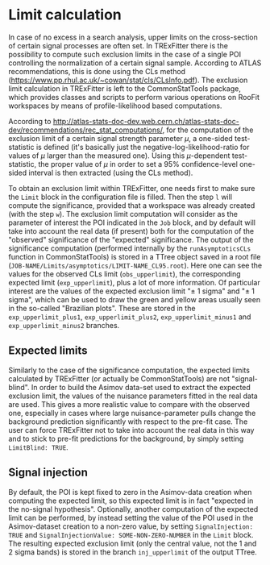 # Limit calculation

In case of no excess in a search analysis, upper limits on the cross-section of certain signal processes are often set. 
In TRExFitter there is the possibility to compute such exclusion limits in the case of a single POI controlling the normalization of a certain signal sample. 
According to ATLAS recommendations, this is done using the CLs method (https://www.pp.rhul.ac.uk/~cowan/stat/cls/CLsInfo.pdf).
The exclusion limit calculation in TRExFitter is left to the CommonStatTools package, which provides classes and scripts to perform various operations on RooFit workspaces by means of profile-likelihood based computations.

According to http://atlas-stats-doc-dev.web.cern.ch/atlas-stats-doc-dev/recommendations/rec_stat_computations/,
for the computation of the exclusion limit of a certain signal strength parameter $\mu$, 
a one-sided test-statistic is defined (it's basically just the negative-log-likelihood-ratio for values of $\mu$ larger than the measured one). 
Using this $\mu$-dependent test-statistic, the proper value of $\mu$ in order to set a 95% confidence-level one-sided interval is then extracted (using the CLs method). 

To obtain an exclusion limit within TRExFitter, one needs first to make sure the `Limit` block in the configuration file is filled.
Then the step `l` will compute the significance, provided that a workspace was already created (with the step `w`). 
The exclusion limit computation will consider as the parameter of interest the POI indicated in the `Job` block, and by default will take into account the real data (if present) both for the computation of the "observed" significance of the "expected" significance. 
The output of the significance computation (performed internally by the `runAsymptoticsCLs` function in CommonStatTools) is stored in a TTree object saved in a root file (`JOB-NAME/Limits/asymptotics/LIMIT-NAME_CL95.root`). 
Here one can see the values for the observed CLs limit (`obs_upperlimit`), the corresponding expected limit (`exp_upperlimit`), 
plus a lot of more information.
Of particular interest are the values of the expected exclusion limit "$\pm$ 1 sigma" and "$\pm$ 1 sigma", which can be used to draw the green and yellow areas usually seen in the so-called "Brazilian plots". 
These are stored in the `exp_upperlimit_plus1`, `exp_upperlimit_plus2`, `exp_upperlimit_minus1` and `exp_upperlimit_minus2` branches. 

## Expected limits

Similarly to the case of the significance computation, the expected limits calculated by TRExFitter (or actually be CommonStatTools) are not "signal-blind". 
In order to build the Asimov data-set used to extract the expected exclusion limit, the values of the nuisance parameters fitted in the real data are used. 
This gives a more realistic value to compare with the observed one, especially in cases where large nuisance-parameter pulls change the background prediction significantly with respect to the pre-fit case. 
The user can force TRExFitter not to take into account the real data in this way and to stick to pre-fit predictions for the background, 
by simply setting `LimitBlind: TRUE`.

## Signal injection

By default, the POI is kept fixed to zero in the Asimov-data creation when computing the expected limit, 
so this expected limit is in fact "expected in the no-signal hypothesis". 
Optionally, another computation of the expected limit can be performed, by instead setting the value of the POI used in the Asimov-dataset creation to a non-zero value,  by setting `SignalInjection: TRUE` and `SignalInjectionValue: SOME-NON-ZERO-NUMBER` in the `Limit` block. 
The resulting expected exclusion limit (only the central value, not the 1 and 2 sigma bands) is stored in the branch `inj_upperlimit` of the output TTree.
